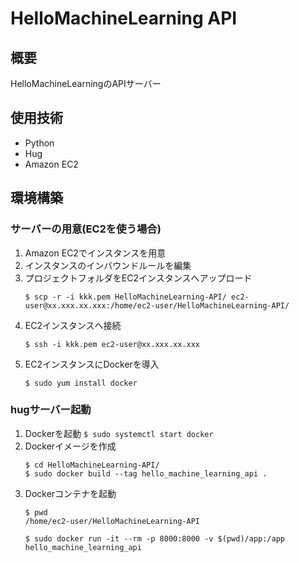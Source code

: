 # HelloMachineLearning API

## 概要
HelloMachineLearningのAPIサーバー

## 使用技術
- Python
- Hug
- Amazon EC2

## 環境構築
### サーバーの用意(EC2を使う場合)
1. Amazon EC2でインスタンスを用意
2. インスタンスのインバウンドルールを編集
3. プロジェクトフォルダをEC2インスタンスへアップロード
    ```
    $ scp -r -i kkk.pem HelloMachineLearning-API/ ec2-user@xx.xxx.xx.xxx:/home/ec2-user/HelloMachineLearning-API/
    ```
4. EC2インスタンスへ接続
    ```
    $ ssh -i kkk.pem ec2-user@xx.xxx.xx.xxx
    ```
5. EC2インスタンスにDockerを導入
    ```
    $ sudo yum install docker
    ```

### hugサーバー起動
1. Dockerを起動
		```
		$ sudo systemctl start docker
		```
2. Dockerイメージを作成
    ```
    $ cd HelloMachineLearning-API/
    $ sudo docker build --tag hello_machine_learning_api .
    ```
3. Dockerコンテナを起動
    ```
    $ pwd
    /home/ec2-user/HelloMachineLearning-API

    $ sudo docker run -it --rm -p 8000:8000 -v $(pwd)/app:/app hello_machine_learning_api
    ```
